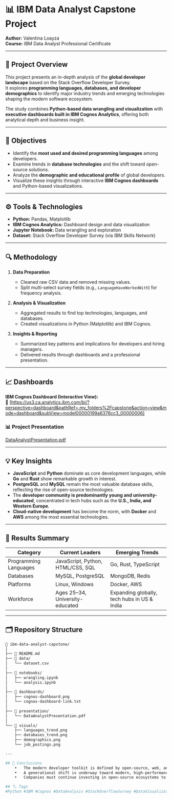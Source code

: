 # 📊 IBM Data Analyst Capstone Project  
**Author:** Valentina Loayza  
**Course:** IBM Data Analyst Professional Certificate  

---

## 🧩 Project Overview
This project presents an in-depth analysis of the **global developer landscape** based on the Stack Overflow Developer Survey.  
It explores **programming languages, databases, and developer demographics** to identify major industry trends and emerging technologies shaping the modern software ecosystem.

The study combines **Python-based data wrangling and visualization** with **executive dashboards built in IBM Cognos Analytics**, offering both analytical depth and business insight.

---

## 🧠 Objectives
- Identify the **most used and desired programming languages** among developers.
- Examine trends in **database technologies** and the shift toward open-source solutions.
- Analyze the **demographic and educational profile** of global developers.
- Visualize these insights through interactive **IBM Cognos dashboards** and Python-based visualizations.

---

## ⚙️ Tools & Technologies
- **Python:** Pandas, Matplotlib  
- **IBM Cognos Analytics:** Dashboard design and data visualization  
- **Jupyter Notebook:** Data wrangling and exploration  
- **Dataset:** Stack Overflow Developer Survey (via IBM Skills Network)

---

## 🔍 Methodology
1. **Data Preparation**  
   - Cleaned raw CSV data and removed missing values.  
   - Split multi-select survey fields (e.g., `LanguageHaveWorkedWith`) for frequency analysis.  

2. **Analysis & Visualization**  
   - Aggregated results to find top technologies, languages, and databases.  
   - Created visualizations in Python (Matplotlib) and IBM Cognos.  

3. **Insights & Reporting**  
   - Summarized key patterns and implications for developers and hiring managers.  
   - Delivered results through dashboards and a professional presentation.

---

## 📈 Dashboards
**IBM Cognos Dashboard (Interactive View):**  
🔗 [https://us3.ca.analytics.ibm.com/bi/?perspective=dashboard&pathRef=.my_folders%2Fcapstone&action=view&mode=dashboard&subView=model00000199a6376cc3_00000006]

### 📊 Project Presentation
[DataAnalystPresentation.pdf](https://github.com/user-attachments/files/22732716/DataAnalystPresentation.pdf)

---

## 💡 Key Insights
- **JavaScript** and **Python** dominate as core development languages, while **Go** and **Rust** show remarkable growth in interest.  
- **PostgreSQL** and **MySQL** remain the most valuable database skills, reflecting the rise of open-source technologies.  
- The **developer community is predominantly young and university-educated**, concentrated in tech hubs such as the **U.S., India, and Western Europe**.  
- **Cloud-native development** has become the norm, with **Docker** and **AWS** among the most essential technologies.  

---

## 🧾 Results Summary
| Category | Current Leaders | Emerging Trends |
|-----------|----------------|----------------|
| Programming Languages | JavaScript, Python, HTML/CSS, SQL | Go, Rust, TypeScript |
| Databases | MySQL, PostgreSQL | MongoDB, Redis |
| Platforms | Linux, Windows | Docker, AWS |
| Workforce | Ages 25–34, University-educated | Expanding globally, tech hubs in US & India |

---

## 🗂️ Repository Structure
```bash
📁 ibm-data-analyst-capstone/
│
├── 📄 README.md
├── 📁 data/
│   └── dataset.csv
│
├── 📁 notebooks/
│   ├── wrangling.ipynb
│   └── analysis.ipynb
│
├── 📁 dashboards/
│   ├── cognos-dashboard.png
│   └── cognos-dashboard-link.txt
│
├── 📁 presentation/
│   └── DataAnalystPresentation.pdf
│
└── 📁 visuals/
    ├── languages_trend.png
    ├── databases_trend.png
    ├── demographics.png
    └── job_postings.png

---

## 🏁 Conclusions
	•	The modern developer toolkit is defined by open-source, web, and cloud technologies.
	•	A generational shift is underway toward modern, high-performance languages like Go, Rust, and TypeScript.
	•	Companies must continue investing in open-source ecosystems to attract and retain top technical talent.

## 🏷️ Tags
#Python #IBM #Cognos #DataAnalysis #StackOverflowSurvey #DataVisualization #Dashboard #CapstoneProject
